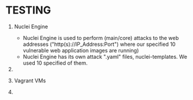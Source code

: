 # TESTING



1. Nuclei Engine 
   - Nuclei Engine is used to perform (main/core) attacks to the web addresses ("http(s)://IP_Address:Port") where our specified 10 vulnerable web      application images are running)
   - Nuclei Engine has its own attack ".yaml" files, nuclei-templates. We used 10 specified of them.



3. 
4. Vagrant VMs 


2.
   
